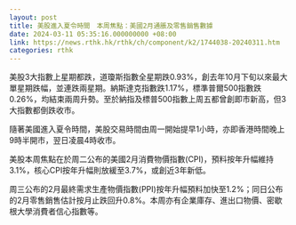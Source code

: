 ```yaml
---
layout: post
title: 美股進入夏令時間　本周焦點：美國2月通脹及零售銷售數據
date: 2024-03-11 05:35:16.000000000 +08:00
link: https://news.rthk.hk/rthk/ch/component/k2/1744038-20240311.htm
categories: rthk
---
```


美股3大指數上星期都跌，道瓊斯指數全星期跌0.93%，創去年10月下旬以來最大單星期跌幅，並連跌兩星期。納斯達克指數跌1.17%，標準普爾500指數跌0.26%，均結束兩周升勢。至於納指及標普500指數上周五都曾創即市新高，但3大指數都倒跌收市。

隨著美國進入夏令時間，美股交易時間由周一開始提早1小時，亦即香港時間晚上9時半開市，翌日凌晨4時收市。

美股本周焦點在於周二公布的美國2月消費物價指數(CPI)，預料按年升幅維持3.1%，核心CPI按年升幅則放緩至3.7%，或創近3年新低。

周三公布的2月最終需求生產物價指數(PPI)按年升幅預料加快至1.2%；同日公布的2月零售銷售估計按月止跌回升0.8%。本周亦有企業庫存、進出口物價、密歇根大學消費者信心指數等。
